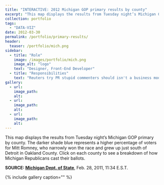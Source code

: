 ```yaml
---
title: "INTERACTIVE: 2012 Michigan GOP primary results by county"
excerpt: "This map displays the results from Tuesday night’s Michigan GOP primary by county."
collection: portfolio
tags:
  - "DATA-VIZ"
date: 2012-03-30
permalink: /portfolio/primary-results/
header:
  teaser: /portfolio/mich.png
sidebar:
  - title: "Role"
    image: /images/portfolio/mich.png
    image_alt: "logo"
    text: "Designer, Front-End Developer"
  - title: "Responsibilities"
    text: "Reuters try PR stupid commenters should isn't a business model"
gallery:
  - url:
    image_path:
    alt:
  - url:
    image_path:
    alt:
  - url:
    image_path:
    alt:
---
```


This map displays the results from Tuesday night’s Michigan GOP primary by county. The darker shade blue represents a higher percentage of voters for Mitt Romney, who narrowly won the race and grew up just south of Detroit in Oakland County. Click on each county to see a breakdown of how Michigan Republicans cast their ballots.

<b>SOURCE: [Michigan Dept. of State](http://miboecfr.nictusa.com/election/results/12PPR/01000000.html)</b>, Feb. 28, 2011, 11:34 E.S.T.

{% include gallery caption="" %}
